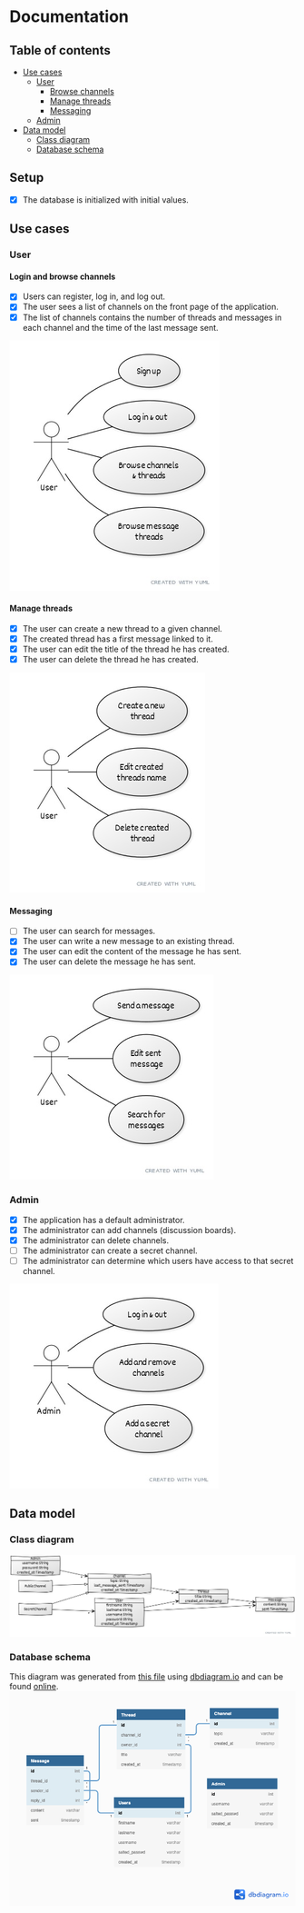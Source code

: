 # Documentation

## Table of contents
 * [Use cases](#use-cases)
   + [User](#user)
     - [Browse channels](#login-and-browse-channels)
     - [Manage threads](#manage-threads)
     - [Messaging](#messaging)
   + [Admin](#admin)
 * [Data model](#data-model)
    + [Class diagram](#class-diagram)
    + [Database schema](#database-schema)

## Setup
- [x] The database is initialized with initial values.

## Use cases

### User

#### Login and browse channels
- [x] Users can register, log in, and log out.
- [x] The user sees a list of channels on the front page of the application.
- [x] The list of channels contains the number of threads and messages in each channel and the time of the last message sent.

<img src="./img/use-cases/user-browse.jpeg">

#### Manage threads
- [x] The user can create a new thread to a given channel.
- [x] The created thread has a first message linked to it.
- [x] The user can edit the title of the thread he has created.
- [x] The user can delete the thread he has created.

<img src="./img/use-cases/user-threads.jpeg">


#### Messaging
- [ ] The user can search for messages.
- [x] The user can write a new message to an existing thread.
- [x] The user can edit the content of the message he has sent.
- [x] The user can delete the message he has sent.

<img src="./img/use-cases/user-msg.jpeg">

### Admin
- [x] The application has a default administrator.
- [x] The administrator can add channels (discussion boards).
- [x] The administrator can delete channels.
- [ ] The administrator can create a secret channel.
- [ ] The administrator can determine which users have access to that secret channel.

<img src="./img/use-cases/admin.jpeg">

## Data model

### Class diagram
<img src="./img/data/class.jpeg">

### Database schema
This diagram was generated from [this file](./database-diagram.txt) using [dbdiagram.io](dbdiagram.io) and
can be found [online](https://dbdiagram.io/d/60b2812bb29a09603d171c27).
<img src="./img/data/database.png">


